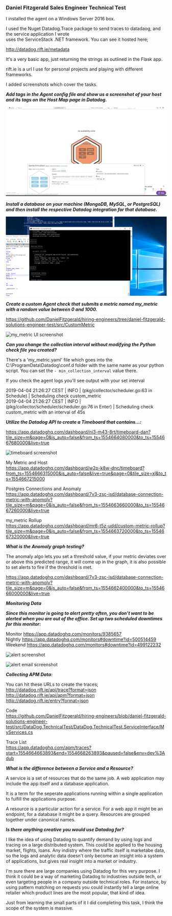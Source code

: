 ### Daniel Fitzgerald Sales Engineer Technical Test

I installed the agent on a Windows Server 2016 box. 

I used the Nuget Datadog.Trace package to send traces to datadaog, and the service application I wrote  
uses the ServiceStack .NET framework. You can see it hosted here;

http://datadog.rift.ie/metadata

It's a very basic app, just returning the strings as outlined in the Flask app. 

rift.ie is a url I use for personal projects and playing with different frameworks. 

I added screenshots which cover the tasks.

_**Add tags in the Agent config file and show us a screenshot of your host and its tags on the Host Map page in Datadog.**_

![Host map screenshot with tags](https://github.com/DataDog/hiring-engineers/blob/c8b76cffd3ab13e3885752e26bdbef09580aaea5/screenshots/host_map.png?raw=true)

_**Install a database on your machine (MongoDB, MySQL, or PostgreSQL) and then install the respective Datadog integration for that database.**_

![Installed Postgres Database Image](https://github.com/DataDog/hiring-engineers/blob/c8b76cffd3ab13e3885752e26bdbef09580aaea5/screenshots/postgres_check_running.png?raw=true)

_**Create a custom Agent check that submits a metric named my_metric with a random value between 0 and 1000.**_

https://github.com/DanielFitzgerald/hiring-engineers/tree/daniel-fitzgerald-solutions-engineer-test/src/CustomMetric

![my_metric UI screenshot](https://github.com/DanielFitzgerald/hiring-engineers/blob/daniel-fitzgerald-solutions-engineer-test/screenshots/my_metric_dashboard.png?raw=true)

_**Can you change the collection interval without modifying the Python check file you created?**_

There's a 'my_metric.yaml' file which goes into the C:\ProgramData\Datadog\conf.d folder with the same name as
your python script. You can set the `- min_collection_interval` value there.

If you check the agent logs you'll see output with your set interval

2019-04-04 21:26:27 CEST | INFO | (pkg/collector/scheduler.go:63 in Schedule) | Scheduling check custom_metric\
2019-04-04 21:26:27 CEST | INFO | (pkg/collector/scheduler/scheduler.go:76 in Enter) | Scheduling check custom_metric with an interval of 45s

_**Utilize the Datadog API to create a Timeboard that contains...:**_

https://app.datadoghq.com/dashboard/ni3-m43-8rt/timeboard-dan?tile_size=m&page=0&is_auto=false&from_ts=1554664080000&to_ts=1554667680000&live=true

![timeboard screenshot](https://github.com/DanielFitzgerald/hiring-engineers/blob/daniel-fitzgerald-solutions-engineer-test/screenshots/time_board_request.png?raw=true)

My Metric and Host\
https://app.datadoghq.com/dashboard/w2p-k8w-dnc/timeboard?from_ts=1554666315000&is_auto=false&live=true&page=0&tile_size=xl&to_ts=1554667215000

Postgres Connections and Anomaly\
https://app.datadoghq.com/dashboard/7v3-zsc-isd/database-connection-metric-with-anomoly?tile_size=m&page=0&is_auto=false&from_ts=1554663660000&to_ts=1554667260000&live=true

my_metric Rollup\
https://app.datadoghq.com/dashboard/mr6-t5z-udd/custom-metric-rollup?tile_size=m&page=0&is_auto=false&from_ts=1554663720000&to_ts=1554667320000&live=true

_**What is the Anomoly graph testing?**_

The anomaly algo lets you set a threshold value, if your metric deviates over or above this predicted range, it will
come up in the graph, it is also possible to set alerts to fire if the threshold is met. 

https://app.datadoghq.com/dashboard/7v3-zsc-isd/database-connection-metric-with-anomoly?tile_size=m&page=0&is_auto=false&from_ts=1554662400000&to_ts=1554666000000&live=true

_**Monitoring Data**_

_**Since this monitor is going to alert pretty often, you don’t want to be alerted when you are out of the office. Set up two scheduled downtimes for this monitor:**_

Monitor
https://app.datadoghq.com/monitors/9385657  
Nightly
https://app.datadoghq.com/monitors#downtime?id=500514459  
Weekend
https://app.datadoghq.com/monitors#downtime?id=499122232  

![alert screenshot](https://github.com/DanielFitzgerald/hiring-engineers/blob/daniel-fitzgerald-solutions-engineer-test/screenshots/metric_text_conditions.png?raw=true)

![alert email screenshot](https://github.com/DanielFitzgerald/hiring-engineers/blob/daniel-fitzgerald-solutions-engineer-test/screenshots/monitor_alert_email.png?raw=true)

_**Collecting APM Data:**_

You can hit these URLs to create the traces;  
http://datadog.rift.ie/api/trace?format=json  
http://datadog.rift.ie/api/apm?format=json  
http://datadog.rift.ie/entry?format=json  

Code\
https://github.com/DanielFitzgerald/hiring-engineers/blob/daniel-fitzgerald-solutions-engineer-test/src/DataDog.TechnicalTest/DataDog.TechnicalTest.ServiceInterface/MyServices.cs

Trace List\
https://app.datadoghq.com/apm/traces?start=1554664663893&end=1554668263893&paused=false&env=dev%3Adub

_**What is the difference between a Service and a Resource?**_

A service is a set of resources that do the same job.  A web application may include the app itself
and a database application. 

It is a term for the seperate applications running within a single application to fulfill the applications purpose. 

A resource is a particular action for a service. For a web app it might be an endpoint, for a database it might be a query.
Resources are grouped together under canonical names. 

_**Is there anything creative you would use Datadog for?**_

I like the idea of using Datadog to quantify demand by using logs and tracing on a large distributed system.
This could be applied to the housing market, flights, loans. Any indistry where the traffic itself is marketabe data,
so the logs and analytic data doesn't only become an insight into a system of applications, but 
gives real insight into a market or industry.  

I'm sure there are large companies using Datadog for this very purpose. I think it could be a way of marketing Datadog to 
industries outside tech, or even targeting people in a company outside technical roles. For instance, by using pattern matching
on requests you could instantly tell a large online retailer which product lines are the most popular, that kind of idea. 

Just from learning the small parts of it I did completing this task, I think the scope of the system is massive. 



 